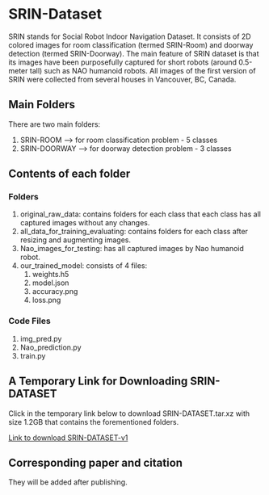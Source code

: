 # SRIN-Dataset
SRIN stands for Social Robot Indoor Navigation Dataset. It consists of 2D colored images for room classification (termed SRIN-Room) and doorway detection (termed SRIN-Doorway). The main feature of SRIN dataset is that its images have been purposefully captured for short robots (around 0.5-meter tall) such as NAO humanoid robots. All images of the first version of SRIN were collected from several houses in Vancouver, BC, Canada.

## Main Folders
There are two main folders: 
1. SRIN-ROOM --> for room classification problem - 5 classes
2. SRIN-DOORWAY --> for doorway detection problem - 3 classes

## Contents of each folder
### Folders
1. original_raw_data: contains folders for each class that each class has all captured images without any changes.
2. all_data_for_training_evaluating: contains folders for each class after resizing and augmenting images.
3. Nao_images_for_testing: has all captured images by Nao humanoid robot.
4. our_trained_model: consists of 4 files: 
    1) weights.h5 
    2) model.json 
    3) accuracy.png
    4) loss.png
### Code Files
1. img_pred.py
2. Nao_prediction.py
3. train.py

## A Temporary Link for Downloading SRIN-DATASET
Click in the temporary link below to download SRIN-DATASET.tar.xz with size 1.2GB that contains the forementioned folders.

[Link to download SRIN-DATASET-v1](https://www.dropbox.com/s/esjti0xr5iw0znk/SRIN-DATASET.tar.xz?dl=1)

## Corresponding paper and citation
They will be added after publishing.
